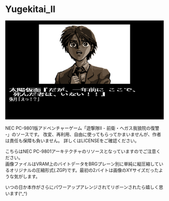 # Yugekitai_II

<img src="https://github.com/kikeroga3/Yugekitai_II/blob/master/ScreenShot/Yug2_1.png">

NEC PC-9801版アドベンチャーゲーム「遊撃隊II - 前衛・ヘガス我狼院の復讐 -」のソースです。
改変、再利用、自由に使ってもらってかまいませんが、作者は責任も保障も負いません。
詳しくはLICENSEをご確認ください。
<p>
こちらはNEC PC-9801アーキテクチャのリソースとなっていますのでご注意ください。<br>
画像ファイルはVRAM上のバイトデータをBRGプレーン別に単純に縦圧縮しているオリジナルの圧縮形式(.ZGP)です。最初の2バイトは画像のXYサイズだったような気がします。
</p>
<p>
いつの日か本作がさらにパワーアップアレンジされてリボーンされたら嬉しく思います(^_^)
</p>
